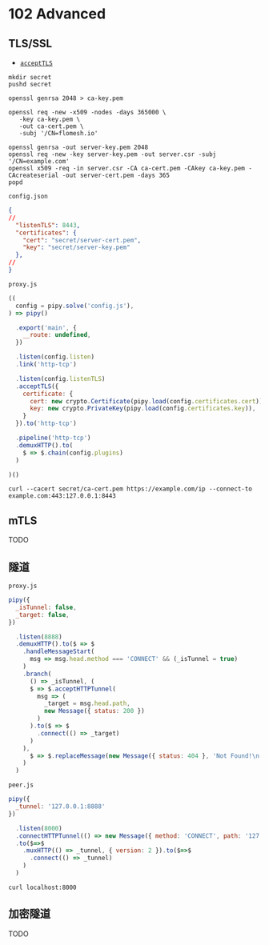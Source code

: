 # 102 Advanced

## TLS/SSL

- [`acceptTLS`](https://flomesh.io/pipy/docs/zh/reference/api/Configuration/acceptTLS)

```shell
mkdir secret
pushd secret

openssl genrsa 2048 > ca-key.pem

openssl req -new -x509 -nodes -days 365000 \
   -key ca-key.pem \
   -out ca-cert.pem \
   -subj '/CN=flomesh.io'

openssl genrsa -out server-key.pem 2048
openssl req -new -key server-key.pem -out server.csr -subj '/CN=example.com'
openssl x509 -req -in server.csr -CA ca-cert.pem -CAkey ca-key.pem -CAcreateserial -out server-cert.pem -days 365
popd
```

`config.json`

```json
{
//
  "listenTLS": 8443,
  "certificates": {
    "cert": "secret/server-cert.pem",
    "key": "secret/server-key.pem"
  },
//
}
```

`proxy.js`

```javascript
((
  config = pipy.solve('config.js'),
) => pipy()

  .export('main', {
    __route: undefined,
  })

  .listen(config.listen)
  .link('http-tcp')

  .listen(config.listenTLS)
  .acceptTLS({
    certificate: {
      cert: new crypto.Certificate(pipy.load(config.certificates.cert)),
      key: new crypto.PrivateKey(pipy.load(config.certificates.key)),
    }
  }).to('http-tcp')

  .pipeline('http-tcp')
  .demuxHTTP().to(
    $ => $.chain(config.plugins)
  )

)()
```

`curl --cacert secret/ca-cert.pem https://example.com/ip --connect-to example.com:443:127.0.0.1:8443`

## mTLS

TODO

## 隧道

`proxy.js`

```javascript
pipy({
  _isTunnel: false,
  _target: false,
})

  .listen(8888)
  .demuxHTTP().to($ => $
    .handleMessageStart(
      msg => msg.head.method === 'CONNECT' && (_isTunnel = true)
    )
    .branch(
      () => _isTunnel, (
      $ => $.acceptHTTPTunnel(
        msg => (
          _target = msg.head.path,
          new Message({ status: 200 })
        )
      ).to($ => $
        .connect(() => _target)
      )
    ),
      $ => $.replaceMessage(new Message({ status: 404 }, 'Not Found!\n'))
    )
  )
```

`peer.js`

```javascript
pipy({
  _tunnel: '127.0.0.1:8888'
})

  .listen(8000)
  .connectHTTPTunnel(() => new Message({ method: 'CONNECT', path: '127.0.0.1:8081' }))
  .to($=>$
    .muxHTTP(() => _tunnel, { version: 2 }).to($=>$
      .connect(() => _tunnel)
    )
  )
```

`curl localhost:8000`

## 加密隧道

TODO